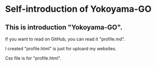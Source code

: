 # Self-introduction of Yokoyama-GO


## This is introduction "Yokoyama-GO".








If you want to read on GitHub, you can read it "profile.md".


I created "profile.html" is just for uploard my websites.

Css file is for "profile.html".
